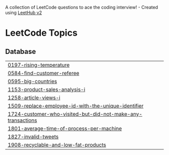 A collection of LeetCode questions to ace the coding interview! - Created using [LeetHub v2](https://github.com/arunbhardwaj/LeetHub-2.0)
<!---LeetCode Topics Start-->
# LeetCode Topics
## Database
|  |
| ------- |
| [0197-rising-temperature](https://github.com/abdulkaifak/Leetcode/tree/master/0197-rising-temperature) |
| [0584-find-customer-referee](https://github.com/abdulkaifak/Leetcode/tree/master/0584-find-customer-referee) |
| [0595-big-countries](https://github.com/abdulkaifak/Leetcode/tree/master/0595-big-countries) |
| [1153-product-sales-analysis-i](https://github.com/abdulkaifak/Leetcode/tree/master/1153-product-sales-analysis-i) |
| [1258-article-views-i](https://github.com/abdulkaifak/Leetcode/tree/master/1258-article-views-i) |
| [1509-replace-employee-id-with-the-unique-identifier](https://github.com/abdulkaifak/Leetcode/tree/master/1509-replace-employee-id-with-the-unique-identifier) |
| [1724-customer-who-visited-but-did-not-make-any-transactions](https://github.com/abdulkaifak/Leetcode/tree/master/1724-customer-who-visited-but-did-not-make-any-transactions) |
| [1801-average-time-of-process-per-machine](https://github.com/abdulkaifak/Leetcode/tree/master/1801-average-time-of-process-per-machine) |
| [1827-invalid-tweets](https://github.com/abdulkaifak/Leetcode/tree/master/1827-invalid-tweets) |
| [1908-recyclable-and-low-fat-products](https://github.com/abdulkaifak/Leetcode/tree/master/1908-recyclable-and-low-fat-products) |
<!---LeetCode Topics End-->